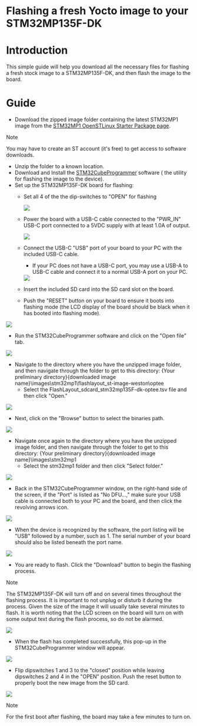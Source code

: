 # Flashing a fresh Yocto image to your STM32MP135F-DK

# Introduction

This simple guide will help you download all the necessary files for flashing a fresh stock image to a STM32MP135F-DK,
and then flash the image to the board.

# Guide

* Download the zipped image folder containing the latest STM32MP1 image from
  the [STM32MP1 OpenSTLinux Starter Package page](https://www.st.com/en/embedded-software/stm32mp1starter.html).

> [!NOTE]
> You may have to create an ST account (it's free) to get access to software downloads.

* Unzip the folder to a known location.
* Download and Install the [STM32CubeProgrammer](https://www.st.com/en/development-tools/stm32cubeprog.html) software (
  the utility for flashing the image to the device).
* Set up the STM32MP135F-DK board for flashing:
    * Set all 4 of the the dip-switches to "OPEN" for flashing

       <img src="media/switches-flash.png"/>

    * Power the board with a USB-C cable connected to the "PWR_IN" USB-C port connected to a 5VDC supply with at least
      1.0A of output.

       <img src="media/power.png"/>

    * Connect the USB-C "USB" port of your board to your PC with the included USB-C cable.
        * If your PC does not have a USB-C port, you may use a USB-A to USB-C cable and connect it to a normal USB-A
          port on your PC.

       <img src="media/usb-connection.png"/>

    * Insert the included SD card into the SD card slot on the board.

    * Push the "RESET" button on your board to ensure it boots into flashing mode (the LCD display of the board should
      be black when it has booted into flashing mode).

<img src="media/reset-button.png"/>

* Run the STM32CubeProgrammer software and click on the "Open file" tab.

<img src="media/open-file.png"/>

* Navigate to the directory where you have the unzipped image folder, and then navigate through the folder to get to
  this directory: {Your preliminary directory}\{downloaded image name}\images\stm32mp1\flashlayout_st-image-weston\optee
    * Select the FlashLayout_sdcard_stm32mp135F-dk-optee.tsv file and then click "Open."

<img src="media/file-selection.png"/>

* Next, click on the "Browse" button to select the binaries path.

<img src="media/browse.png"/>

* Navigate once again to the directory where you have the unzipped image folder, and then navigate through the folder to
  get to this directory: {Your preliminary directory}\{downloaded image name}\images\stm32mp1
    * Select the stm32mp1 folder and then click "Select folder."

<img src="media/binaries-path.png"/>

* Back in the STM32CubeProgrammer window, on the right-hand side of the screen, if the "Port" is listed as "No DFU...,"
  make sure your USB cable is connected both to your PC and the board, and then click the revolving arrows icon.

<img src="media/refresh.png"/>

* When the device is recognized by the software, the port listing will be "USB" followed by a number, such as 1. The
  serial number of your board should also be listed beneath the port name.

<img src="media/device-detected.png"/>

* You are ready to flash. Click the "Download" button to begin the flashing process.

> [!NOTE]
> The STM32MP135F-DK will turn off and on several times throughout the flashing process. It is important to not unplug
> or disturb it during the process.
> Given the size of the image it will usually take several minutes to flash.
> It is worth noting that the LCD screen on the board will turn on with some output text during the flash process, so do
> not be alarmed.

<img src="media/begin-flash.png"/>

* When the flash has completed successfully, this pop-up in the STM32CubeProgrammer window will appear.

<img src="media/flash-complete.png"/>

* Flip dipswitches 1 and 3 to the "closed" position while leaving dipswitches 2 and 4 in the "OPEN" position. Push the
  reset button to properly boot the new image from the SD card.

<img src="media/switches-boot.png"/>

> [!NOTE]
> For the first boot after flashing, the board may take a few minutes to turn on.
